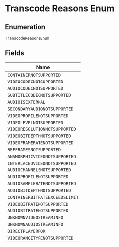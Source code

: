 
# Transcode Reasons Enum

## Enumeration

`TranscodeReasonsEnum`

## Fields

| Name |
|  --- |
| `CONTAINERNOTSUPPORTED` |
| `VIDEOCODECNOTSUPPORTED` |
| `AUDIOCODECNOTSUPPORTED` |
| `SUBTITLECODECNOTSUPPORTED` |
| `AUDIOISEXTERNAL` |
| `SECONDARYAUDIONOTSUPPORTED` |
| `VIDEOPROFILENOTSUPPORTED` |
| `VIDEOLEVELNOTSUPPORTED` |
| `VIDEORESOLUTIONNOTSUPPORTED` |
| `VIDEOBITDEPTHNOTSUPPORTED` |
| `VIDEOFRAMERATENOTSUPPORTED` |
| `REFFRAMESNOTSUPPORTED` |
| `ANAMORPHICVIDEONOTSUPPORTED` |
| `INTERLACEDVIDEONOTSUPPORTED` |
| `AUDIOCHANNELSNOTSUPPORTED` |
| `AUDIOPROFILENOTSUPPORTED` |
| `AUDIOSAMPLERATENOTSUPPORTED` |
| `AUDIOBITDEPTHNOTSUPPORTED` |
| `CONTAINERBITRATEEXCEEDSLIMIT` |
| `VIDEOBITRATENOTSUPPORTED` |
| `AUDIOBITRATENOTSUPPORTED` |
| `UNKNOWNVIDEOSTREAMINFO` |
| `UNKNOWNAUDIOSTREAMINFO` |
| `DIRECTPLAYERROR` |
| `VIDEORANGETYPENOTSUPPORTED` |

